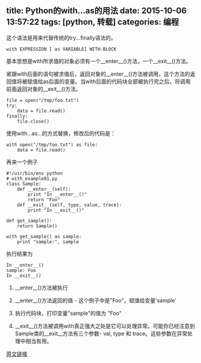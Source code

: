 title: Python的with...as的用法
date: 2015-10-06 13:57:22
tags: [python, 转载]
categories: 编程
---
这个语法是用来代替传统的try...finally语法的。 
<!-- more -->
	with EXPRESSION [ as VARIABLE] WITH-BLOCK 

基本思想是with所求值的对象必须有一个\_\_enter\_\_()方法，一个\_\_exit\_\_()方法。

紧跟with后面的语句被求值后，返回对象的\_\_enter\_\_()方法被调用，这个方法的返回值将被赋值给as后面的变量。当with后面的代码块全部被执行完之后，将调用前面返回对象的\_\_exit\_\_()方法。

    file = open("/tmp/foo.txt")
    try:
        data = file.read()
    finally:
        file.close()
使用with...as...的方式替换，修改后的代码是：

    with open("/tmp/foo.txt") as file:
        data = file.read()
    
再来一个例子

    #!/usr/bin/env python
    # with_example01.py
    class Sample:
        def __enter__(self):
            print "In __enter__()"
            return "Foo"
        def __exit__(self, type, value, trace):
            print "In __exit__()"

    def get_sample():
        return Sample()

    with get_sample() as sample:
        print "sample:", sample
        
执行结果为

    In __enter__()
    sample: Foo
    In __exit__()
    
1. \_\_enter\_\_()方法被执行

2. \_\_enter\_\_()方法返回的值 - 这个例子中是"Foo"，赋值给变量'sample'

3. 执行代码块，打印变量"sample"的值为 "Foo"

4. \_\_exit\_\_()方法被调用with真正强大之处是它可以处理异常。可能你已经注意到Sample类的\_\_exit\_\_方法有三个参数- val, type 和 trace。这些参数在异常处理中相当有用。

[原文链接](http://www.tuicool.com/articles/JjyiYji)